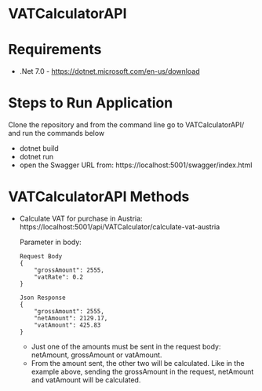 # VATCalculatorAPI

# Requirements
- .Net 7.0 - https://dotnet.microsoft.com/en-us/download

# Steps to Run Application

Clone the repository and from the command line go to VATCalculatorAPI/ and run the commands below

- dotnet build
- dotnet run
- open the Swagger URL from: https://localhost:5001/swagger/index.html

# VATCalculatorAPI Methods

- Calculate VAT for purchase in Austria: https://localhost:5001/api/VATCalculator/calculate-vat-austria
    
    Parameter in body:    

      Request Body
      {
          "grossAmount": 2555,
          "vatRate": 0.2
      }

      Json Response
      {
          "grossAmount": 2555,
          "netAmount": 2129.17,
          "vatAmount": 425.83
      }

    - Just one of the amounts must be sent in the request body: netAmount, grossAmount or vatAmount.
    - From the amount sent, the other two will be calculated. Like in the example above, sending the grossAmount in the request, netAmount and vatAmount will be calculated.
